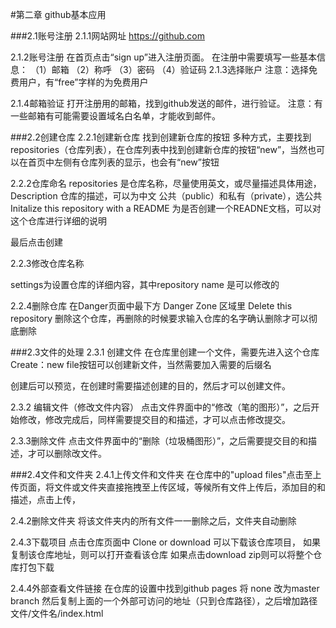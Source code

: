 #第二章 github基本应用

###2.1账号注册
2.1.1网站网址
https://github.com

2.1.2账号注册
在首页点击“sign up”进入注册页面。
在注册中需要填写一些基本信息：
     （1）邮箱
     （2）称呼
     （3）密码
     （4）验证码
2.1.3选择账户
注意：选择免费用户，有“free”字样的为免费用户

2.1.4邮箱验证
打开注册用的邮箱，找到github发送的邮件，进行验证。
注意：有一些邮箱有可能需要设置域名白名单，才能收到邮件。

###2.2创建仓库
2.2.1创建新仓库
找到创建新仓库的按钮
多种方式，主要找到
repositories（仓库列表），在仓库列表中找到创建新仓库的按钮“new”，当然也可以在首页中左侧有仓库列表的显示，也会有“new”按钮

2.2.2仓库命名
repositories 是仓库名称，尽量使用英文，或尽量描述具体用途，
Description 仓库的描述，可以为中文
公共（public）和私有（private），选公共
Initalize this repository with a README 为是否创建一个READNE文档，可以对这个仓库进行详细的说明

最后点击创建

2.2.3修改仓库名称

settings为设置仓库的详细内容，其中repository name 是可以修改的

2.2.4删除仓库
在Danger页面中最下方 Danger Zone 区域里 Delete this repository 删除这个仓库，再删除的时候要求输入仓库的名字确认删除才可以彻底删除

###2.3文件的处理
2.3.1 创建文件
在仓库里创建一个文件，需要先进入这个仓库 Create：new file按钮可以创建新文件，当然需要加入需要的后缀名

创建后可以预览，在创建时需要描述创建的目的，然后才可以创建文件。

2.3.2 编辑文件（修改文件内容）
点击文件界面中的“修改（笔的图形）”，之后开始修改，修改完成后，同样需要提交目的和描述，才可以点击修改提交。

2.3.3删除文件
点击文件界面中的“删除（垃圾桶图形）”，之后需要提交目的和描述，才可以删除改文件。

###2.4文件和文件夹
2.4.1上传文件和文件夹
在仓库中的"upload files"点击至上传页面，将文件或文件夹直接拖拽至上传区域，等候所有文件上传后，添加目的和描述，点击上传，

2.4.2删除文件夹
将该文件夹内的所有文件一一删除之后，文件夹自动删除

2.4.3下载项目
点击仓库页面中 Clone or download 可以下载该仓库项目，
如果复制该仓库地址，则可以打开查看该仓库
如果点击download zip则可以将整个仓库打包下载

2.4.4外部查看文件链接
在仓库的设置中找到github pages 将 none 改为master branch
然后复制上面的一个外部可访问的地址（只到仓库路径），之后增加路径文件/文件名/index.html
